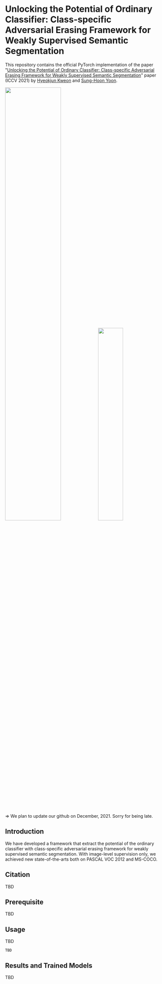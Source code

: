 
# Unlocking the Potential of Ordinary Classifier: Class-specific Adversarial Erasing Framework for Weakly Supervised Semantic Segmentation

This repository contains the official PyTorch implementation of the paper "[Unlocking the Potential of Ordinary Classifier: Class-specific Adversarial Erasing Framework for Weakly Supervised Semantic Segmentation](TBD)" paper (ICCV 2021) by [Hyeokjun Kweon](https://github.com/sangrockEG) and [Sung-Hoon Yoon](https://github.com/sunghoonYoon).

<img src = "https://user-images.githubusercontent.com/42232407/128456385-a596a274-5803-44b4-8720-3830aad753de.PNG" width="60%"><img src = "https://user-images.githubusercontent.com/42232407/128457060-4777b7d3-0ec8-4b61-8ea5-e9149fd98de8.png" width="40%">

=> We plan to update our github on December, 2021. Sorry for being late.

## Introduction
We have developed a framework that extract the potential of the ordinary classifier with class-specific adversarial erasing framework for weakly supervised semantic segmentation.
With image-level supervision only, we achieved new state-of-the-arts both on PASCAL VOC 2012 and MS-COCO.

## Citation
TBD 
## Prerequisite
TBD 
## Usage
TBD
```
TBD
```
## Results and Trained Models
TBD
